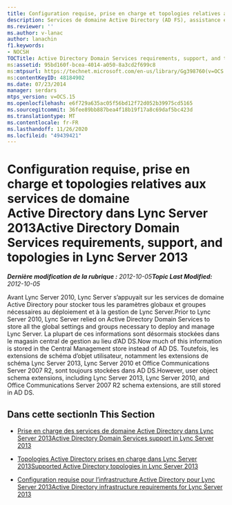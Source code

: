 ```yaml
---
title: Configuration requise, prise en charge et topologies relatives aux services de domaine Active Directory
description: Services de domaine Active Directory (AD FS), assistance et topologies.
ms.reviewer: ''
ms.author: v-lanac
author: lanachin
f1.keywords:
- NOCSH
TOCTitle: Active Directory Domain Services requirements, support, and topologies
ms:assetid: 95bd160f-bcea-4014-a050-8a3cd2f699c8
ms:mtpsurl: https://technet.microsoft.com/en-us/library/Gg398760(v=OCS.15)
ms:contentKeyID: 48184902
ms.date: 07/23/2014
manager: serdars
mtps_version: v=OCS.15
ms.openlocfilehash: e6f729a635ac05f56bd12f72d052b39975cd5165
ms.sourcegitcommit: 36fee89bb887bea4f18b19f17a8c69daf5bc423d
ms.translationtype: MT
ms.contentlocale: fr-FR
ms.lasthandoff: 11/26/2020
ms.locfileid: "49439421"
---
```

# <a name="active-directory-domain-services-requirements-support-and-topologies-in-lync-server-2013"></a><span data-ttu-id="91ff4-103">Configuration requise, prise en charge et topologies relatives aux services de domaine Active Directory dans Lync Server 2013</span><span class="sxs-lookup"><span data-stu-id="91ff4-103">Active Directory Domain Services requirements, support, and topologies in Lync Server 2013</span></span>

<div data-xmlns="http://www.w3.org/1999/xhtml">

<div class="topic" data-xmlns="http://www.w3.org/1999/xhtml" data-msxsl="urn:schemas-microsoft-com:xslt" data-cs="https://msdn.microsoft.com/">

<div data-asp="https://msdn2.microsoft.com/asp">



</div>

<div id="mainSection">

<div id="mainBody"><span data-ttu-id="91ff4-104">

<span> </span></span><span class="sxs-lookup"><span data-stu-id="91ff4-104">

<span> </span></span></span>

<span data-ttu-id="91ff4-105">_**Dernière modification de la rubrique :** 2012-10-05_</span><span class="sxs-lookup"><span data-stu-id="91ff4-105">_**Topic Last Modified:** 2012-10-05_</span></span>

<span data-ttu-id="91ff4-106">Avant Lync Server 2010, Lync Server s’appuyait sur les services de domaine Active Directory pour stocker tous les paramètres globaux et groupes nécessaires au déploiement et à la gestion de Lync Server.</span><span class="sxs-lookup"><span data-stu-id="91ff4-106">Prior to Lync Server 2010, Lync Server relied on Active Directory Domain Services to store all the global settings and groups necessary to deploy and manage Lync Server.</span></span> <span data-ttu-id="91ff4-107">La plupart de ces informations sont désormais stockées dans le magasin central de gestion au lieu d’AD DS.</span><span class="sxs-lookup"><span data-stu-id="91ff4-107">Now much of this information is stored in the Central Management store instead of AD DS.</span></span> <span data-ttu-id="91ff4-108">Toutefois, les extensions de schéma d’objet utilisateur, notamment les extensions de schéma Lync Server 2013, Lync Server 2010 et Office Communications Server 2007 R2, sont toujours stockées dans AD DS.</span><span class="sxs-lookup"><span data-stu-id="91ff4-108">However, user object schema extensions, including Lync Server 2013, Lync Server 2010, and Office Communications Server 2007 R2 schema extensions, are still stored in AD DS.</span></span>

<div>

## <a name="in-this-section"></a><span data-ttu-id="91ff4-109">Dans cette section</span><span class="sxs-lookup"><span data-stu-id="91ff4-109">In This Section</span></span>

  - [<span data-ttu-id="91ff4-110">Prise en charge des services de domaine Active Directory dans Lync Server 2013</span><span class="sxs-lookup"><span data-stu-id="91ff4-110">Active Directory Domain Services support in Lync Server 2013</span></span>](lync-server-2013-active-directory-domain-services-support.md)

  - [<span data-ttu-id="91ff4-111">Topologies Active Directory prises en charge dans Lync Server 2013</span><span class="sxs-lookup"><span data-stu-id="91ff4-111">Supported Active Directory topologies in Lync Server 2013</span></span>](lync-server-2013-supported-active-directory-topologies.md)

  - [<span data-ttu-id="91ff4-112">Configuration requise pour l’infrastructure Active Directory pour Lync Server 2013</span><span class="sxs-lookup"><span data-stu-id="91ff4-112">Active Directory infrastructure requirements for Lync Server 2013</span></span>](lync-server-2013-active-directory-infrastructure-requirements.md)

<span data-ttu-id="91ff4-113"></div>

</div>

<span> </span>

</div>

</div>

</span><span class="sxs-lookup"><span data-stu-id="91ff4-113"></div>

</div>

<span> </span>

</div>

</div>

</span></span></div>

